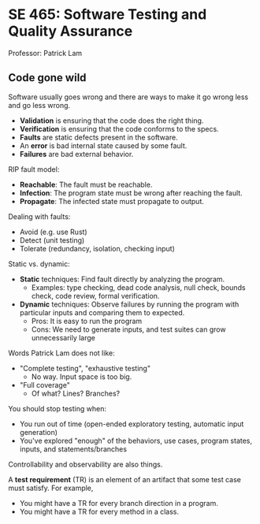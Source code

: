 # SE 465: Software Testing and Quality Assurance

Professor: Patrick Lam

## Code gone wild

Software usually goes wrong and there are ways to make it go wrong less and go less wrong.

- **Validation** is ensuring that the code does the right thing.
- **Verification** is ensuring that the code conforms to the specs.
- **Faults** are static defects present in the software.
- An **error** is bad internal state caused by some fault.
- **Failures** are bad external behavior.

RIP fault model:
- **Reachable**: The fault must be reachable.
- **Infection**: The program state must be wrong after reaching the fault.
- **Propagate**: The infected state must propagate to output.

Dealing with faults:
- Avoid (e.g. use Rust)
- Detect (unit testing)
- Tolerate (redundancy, isolation, checking input)

Static vs. dynamic:
- **Static** techniques: Find fault directly by analyzing the program.
  - Examples: type checking, dead code analysis, null check, bounds check, code review, formal verification.
- **Dynamic** techniques: Observe failures by running the program with particular inputs and comparing them to expected.
  - Pros: It is easy to run the program
  - Cons: We need to generate inputs, and test suites can grow unnecessarily large

Words Patrick Lam does not like:
  - "Complete testing", "exhaustive testing"
    - No way. Input space is too big.
  - "Full coverage"
    - Of what? Lines? Branches?

You should stop testing when:
  - You run out of time (open-ended exploratory testing, automatic input generation)
  - You've explored "enough" of the behaviors, use cases, program states, inputs, and statements/branches

Controllability and observability are also things.

A **test requirement** (TR) is an element of an artifact that some test case must satisfy. For example,

- You might have a TR for every branch direction in a program.
- You might have a TR for every method in a class.
